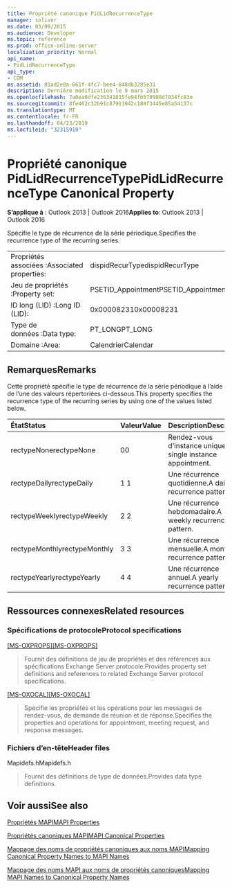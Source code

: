 ```yaml
---
title: Propriété canonique PidLidRecurrenceType
manager: soliver
ms.date: 03/09/2015
ms.audience: Developer
ms.topic: reference
ms.prod: office-online-server
localization_priority: Normal
api_name:
- PidLidRecurrenceType
api_type:
- COM
ms.assetid: 81ad2e8a-661f-4fc7-bee4-848db3285e31
description: Dernière modification le 9 mars 2015
ms.openlocfilehash: 7a0ea0dfe236341815fe94fb570908d7034fc83e
ms.sourcegitcommit: 8fe462c32b91c87911942c188f3445e85a54137c
ms.translationtype: MT
ms.contentlocale: fr-FR
ms.lasthandoff: 04/23/2019
ms.locfileid: "32315910"
---
```

# <a name="pidlidrecurrencetype-canonical-property"></a><span data-ttu-id="4689e-103">Propriété canonique PidLidRecurrenceType</span><span class="sxs-lookup"><span data-stu-id="4689e-103">PidLidRecurrenceType Canonical Property</span></span>

  
  
<span data-ttu-id="4689e-104">**S’applique à** : Outlook 2013 | Outlook 2016</span><span class="sxs-lookup"><span data-stu-id="4689e-104">**Applies to**: Outlook 2013 | Outlook 2016</span></span> 
  
<span data-ttu-id="4689e-105">Spécifie le type de récurrence de la série périodique.</span><span class="sxs-lookup"><span data-stu-id="4689e-105">Specifies the recurrence type of the recurring series.</span></span>
  
|||
|:-----|:-----|
|<span data-ttu-id="4689e-106">Propriétés associées :</span><span class="sxs-lookup"><span data-stu-id="4689e-106">Associated properties:</span></span>  <br/> |<span data-ttu-id="4689e-107">dispidRecurType</span><span class="sxs-lookup"><span data-stu-id="4689e-107">dispidRecurType</span></span>  <br/> |
|<span data-ttu-id="4689e-108">Jeu de propriétés :</span><span class="sxs-lookup"><span data-stu-id="4689e-108">Property set:</span></span>  <br/> |<span data-ttu-id="4689e-109">PSETID_Appointment</span><span class="sxs-lookup"><span data-stu-id="4689e-109">PSETID_Appointment</span></span>  <br/> |
|<span data-ttu-id="4689e-110">ID long (LID) :</span><span class="sxs-lookup"><span data-stu-id="4689e-110">Long ID (LID):</span></span>  <br/> |<span data-ttu-id="4689e-111">0x00008231</span><span class="sxs-lookup"><span data-stu-id="4689e-111">0x00008231</span></span>  <br/> |
|<span data-ttu-id="4689e-112">Type de données :</span><span class="sxs-lookup"><span data-stu-id="4689e-112">Data type:</span></span>  <br/> |<span data-ttu-id="4689e-113">PT_LONG</span><span class="sxs-lookup"><span data-stu-id="4689e-113">PT_LONG</span></span>  <br/> |
|<span data-ttu-id="4689e-114">Domaine :</span><span class="sxs-lookup"><span data-stu-id="4689e-114">Area:</span></span>  <br/> |<span data-ttu-id="4689e-115">Calendrier</span><span class="sxs-lookup"><span data-stu-id="4689e-115">Calendar</span></span>  <br/> |
   
## <a name="remarks"></a><span data-ttu-id="4689e-116">Remarques</span><span class="sxs-lookup"><span data-stu-id="4689e-116">Remarks</span></span>

<span data-ttu-id="4689e-117">Cette propriété spécifie le type de récurrence de la série périodique à l’aide de l’une des valeurs répertoriées ci-dessous.</span><span class="sxs-lookup"><span data-stu-id="4689e-117">This property specifies the recurrence type of the recurring series by using one of the values listed below.</span></span>
  
|<span data-ttu-id="4689e-118">**État**</span><span class="sxs-lookup"><span data-stu-id="4689e-118">**Status**</span></span>|<span data-ttu-id="4689e-119">**Valeur**</span><span class="sxs-lookup"><span data-stu-id="4689e-119">**Value**</span></span>|<span data-ttu-id="4689e-120">**Description**</span><span class="sxs-lookup"><span data-stu-id="4689e-120">**Description**</span></span>|
|:-----|:-----|:-----|
|<span data-ttu-id="4689e-121">rectypeNone</span><span class="sxs-lookup"><span data-stu-id="4689e-121">rectypeNone</span></span>  <br/> |<span data-ttu-id="4689e-122">0</span><span class="sxs-lookup"><span data-stu-id="4689e-122">0</span></span>  <br/> |<span data-ttu-id="4689e-123">Rendez-vous d’instance unique.</span><span class="sxs-lookup"><span data-stu-id="4689e-123">A single instance appointment.</span></span>  <br/> |
|<span data-ttu-id="4689e-124">rectypeDaily</span><span class="sxs-lookup"><span data-stu-id="4689e-124">rectypeDaily</span></span>  <br/> |<span data-ttu-id="4689e-125">1 </span><span class="sxs-lookup"><span data-stu-id="4689e-125">1</span></span>  <br/> |<span data-ttu-id="4689e-126">Une récurrence quotidienne.</span><span class="sxs-lookup"><span data-stu-id="4689e-126">A daily recurrence pattern.</span></span>  <br/> |
|<span data-ttu-id="4689e-127">rectypeWeekly</span><span class="sxs-lookup"><span data-stu-id="4689e-127">rectypeWeekly</span></span>  <br/> |<span data-ttu-id="4689e-128">2 </span><span class="sxs-lookup"><span data-stu-id="4689e-128">2</span></span>  <br/> |<span data-ttu-id="4689e-129">Une récurrence hebdomadaire.</span><span class="sxs-lookup"><span data-stu-id="4689e-129">A weekly recurrence pattern.</span></span>  <br/> |
|<span data-ttu-id="4689e-130">rectypeMonthly</span><span class="sxs-lookup"><span data-stu-id="4689e-130">rectypeMonthly</span></span>  <br/> |<span data-ttu-id="4689e-131">3 </span><span class="sxs-lookup"><span data-stu-id="4689e-131">3</span></span>  <br/> |<span data-ttu-id="4689e-132">Une récurrence mensuelle.</span><span class="sxs-lookup"><span data-stu-id="4689e-132">A monthly recurrence pattern.</span></span>  <br/> |
|<span data-ttu-id="4689e-133">rectypeYearly</span><span class="sxs-lookup"><span data-stu-id="4689e-133">rectypeYearly</span></span>  <br/> |<span data-ttu-id="4689e-134">4 </span><span class="sxs-lookup"><span data-stu-id="4689e-134">4</span></span>  <br/> |<span data-ttu-id="4689e-135">Une récurrence annuel.</span><span class="sxs-lookup"><span data-stu-id="4689e-135">A yearly recurrence pattern.</span></span>  <br/> |
   
## <a name="related-resources"></a><span data-ttu-id="4689e-136">Ressources connexes</span><span class="sxs-lookup"><span data-stu-id="4689e-136">Related resources</span></span>

### <a name="protocol-specifications"></a><span data-ttu-id="4689e-137">Spécifications de protocole</span><span class="sxs-lookup"><span data-stu-id="4689e-137">Protocol specifications</span></span>

<span data-ttu-id="4689e-138">[[MS-OXPROPS]](https://msdn.microsoft.com/library/f6ab1613-aefe-447d-a49c-18217230b148%28Office.15%29.aspx)</span><span class="sxs-lookup"><span data-stu-id="4689e-138">[[MS-OXPROPS]](https://msdn.microsoft.com/library/f6ab1613-aefe-447d-a49c-18217230b148%28Office.15%29.aspx)</span></span>
  
> <span data-ttu-id="4689e-139">Fournit des définitions de jeu de propriétés et des références aux spécifications Exchange Server protocole.</span><span class="sxs-lookup"><span data-stu-id="4689e-139">Provides property set definitions and references to related Exchange Server protocol specifications.</span></span>
    
<span data-ttu-id="4689e-140">[[MS-OXOCAL]](https://msdn.microsoft.com/library/09861fde-c8e4-4028-9346-e7c214cfdba1%28Office.15%29.aspx)</span><span class="sxs-lookup"><span data-stu-id="4689e-140">[[MS-OXOCAL]](https://msdn.microsoft.com/library/09861fde-c8e4-4028-9346-e7c214cfdba1%28Office.15%29.aspx)</span></span>
  
> <span data-ttu-id="4689e-141">Spécifie les propriétés et les opérations pour les messages de rendez-vous, de demande de réunion et de réponse.</span><span class="sxs-lookup"><span data-stu-id="4689e-141">Specifies the properties and operations for appointment, meeting request, and response messages.</span></span>
    
### <a name="header-files"></a><span data-ttu-id="4689e-142">Fichiers d’en-tête</span><span class="sxs-lookup"><span data-stu-id="4689e-142">Header files</span></span>

<span data-ttu-id="4689e-143">Mapidefs.h</span><span class="sxs-lookup"><span data-stu-id="4689e-143">Mapidefs.h</span></span>
  
> <span data-ttu-id="4689e-144">Fournit des définitions de type de données.</span><span class="sxs-lookup"><span data-stu-id="4689e-144">Provides data type definitions.</span></span>
    
## <a name="see-also"></a><span data-ttu-id="4689e-145">Voir aussi</span><span class="sxs-lookup"><span data-stu-id="4689e-145">See also</span></span>



[<span data-ttu-id="4689e-146">Propriétés MAPI</span><span class="sxs-lookup"><span data-stu-id="4689e-146">MAPI Properties</span></span>](mapi-properties.md)
  
[<span data-ttu-id="4689e-147">Propriétés canoniques MAPI</span><span class="sxs-lookup"><span data-stu-id="4689e-147">MAPI Canonical Properties</span></span>](mapi-canonical-properties.md)
  
[<span data-ttu-id="4689e-148">Mappage des noms de propriétés canoniques aux noms MAPI</span><span class="sxs-lookup"><span data-stu-id="4689e-148">Mapping Canonical Property Names to MAPI Names</span></span>](mapping-canonical-property-names-to-mapi-names.md)
  
[<span data-ttu-id="4689e-149">Mappage des noms MAPI aux noms de propriétés canoniques</span><span class="sxs-lookup"><span data-stu-id="4689e-149">Mapping MAPI Names to Canonical Property Names</span></span>](mapping-mapi-names-to-canonical-property-names.md)

